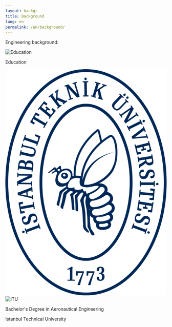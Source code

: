 ```yaml
---
layout: backgr
title: Background
lang: en
permalink: /en/background/
---
```


<p class="bg">Engineering background:</p>

<div class="bg-wrapper">
  
  <div class="bg-box eng main">
    <img src="{{ '/assets/images/edu.png' | relative_url }}" alt="Education">
    <div class="bg-box-text">
      <p>Education</p>
    </div>
  </div>
  
  <div class="bg-box eng side">
    <img src="/assets/images/itu.png" alt="ITU">
    <img src="{{ '/assets/images/itu.png' | relative_url }}" alt="ITU">
    <div class="bg-box-text">
      <p>Bachelor's Degree in Aeronautical Engineering</p>
      <p>Istanbul Technical University</p>
    </div>
  </div>
</div>
